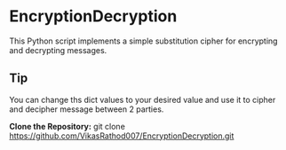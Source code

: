 # EncryptionDecryption

This Python script implements a simple substitution cipher for encrypting and decrypting messages.

## Tip
You can change ths dict values to your desired value and use it to cipher and decipher message between 2 parties.



**Clone the Repository:**
git clone https://github.com/VikasRathod007/EncryptionDecryption.git

